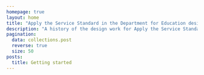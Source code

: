 ```yaml
---
homepage: true
layout: home
title: "Apply the Service Standard in the Department for Education design history"
description: "A history of the design work for Apply the Service Standard in DfE service."
pagination:
  data: collections.post
  reverse: true
  size: 50
posts:
  title: Getting started 
---
```


